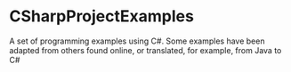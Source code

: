 # CSharpProjectExamples
A set of programming examples using C#. Some examples have been adapted from others found online, or translated, for example, from Java to C#
